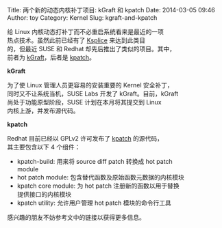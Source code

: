 Title: 两个新的动态内核补丁项目: kGraft 和 kpatch
Date: 2014-03-05 09:46
Author: toy
Category: Kernel
Slug: kgraft-and-kpatch

给 Linux 内核动态打补丁而不必重启系统看来是最近的一项  
热点技术。虽然此前已经有了 [Ksplice][k] 来达到此类目  
的，但最近 SUSE 和 Redhat 却先后推出了类似的项目。其中，  
前者为 [kGraft][g]，后者是 [kpatch][p]。

**kGraft**

为了使 Linux 管理人员更容易的安装重要的 Kernel 安全补丁，  
同时又不让系统当机，SUSE Labs 开发了 kGraft。目前，kGraft  
尚处于功能原型阶段，SUSE 计划在本月将其提交到 Linux  
内核上游，并发布源代码。

**kpatch**

Redhat 目前已经以 GPLv2 许可发布了 [kpatch][s] 的源代码，  
其主要包含以下 4 个组件：

* kpatch-build: 用来将 source diff patch 转换成 hot patch  
module  
* hot patch module: 包含替代函数及原始函数元数据的内核模块  
* kpatch core module: 为 hot patch 注册新的函数以用于替换  
提供接口的内核模块  
* kpatch utility: 允许用户管理 hot patch 模块的命令行工具

感兴趣的朋友不妨参考文中的链接以获得更多信息。

[k]: https://linuxtoy.org/archives/ksplice.html  
[g]:
https://www.suse.com/communities/conversations/kgraft-live-kernel-patching/  
[p]: http://rhelblog.redhat.com/2014/02/26/kpatch/  
[s]: https://github.com/dynup/kpatch
